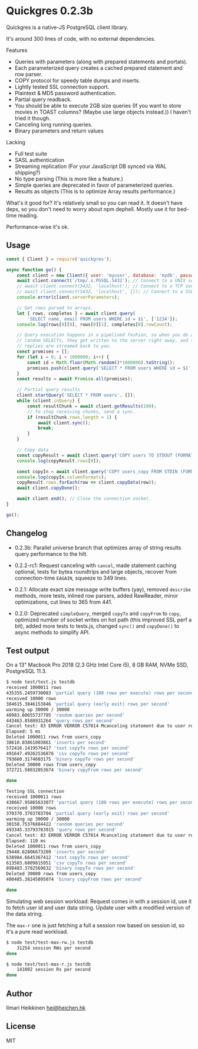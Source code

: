 # Quickgres 0.2.3b

Quickgres is a native-JS PostgreSQL client library.

It's around 300 lines of code, with no external dependencies.

Features
 * Queries with parameters (along with prepared statements and portals).
 * Each parameterized query creates a cached prepared statement and row parser.
 * COPY protocol for speedy table dumps and inserts.
 * Lightly tested SSL connection support.
 * Plaintext & MD5 password authentication.
 * Partial query readback.
 * You should be able to execute 2GB size queries (If you want to store movies in TOAST columns? (Maybe use large objects instead.)) I haven't tried it though.
 * Canceling long running queries.
 * Binary parameters and return values
 
Lacking
 * Full test suite
 * SASL authentication
 * Streaming replication (For your JavaScript DB synced via WAL shipping?)
 * No type parsing (This is more like a feature.)
 * Simple queries are deprecated in favor of parameterized queries.
 * Results as objects (This is to optimize Array results performance.)

What's it good for? It's relatively small so you can read it. It doesn't have deps, so you don't need to worry about npm dephell. Mostly use it for bed-time reading.

Performance-wise it's ok.


## Usage 

```javascript
const { Client } = require('quickgres'); 

async function go() {
    const client = new Client({ user: 'myuser', database: 'mydb', password: 'mypass' });
    await client.connect('/tmp/.s.PGSQL.5432'); // Connect to a UNIX socket.
    // await client.connect(5432, 'localhost'); // Connect to a TCP socket.
    // await client.connect(5432, 'localhost', {}); // Connect to a SSL socket. See tls.connect for config obj details.
    console.error(client.serverParameters);

    // Get rows parsed to arrays.
    let { rows, completes } = await client.query(
        'SELECT name, email FROM users WHERE id = $1', ['1234']);
    console.log(rows[0][0], rows[0][1], completes[0].rowCount);

    // Query execution happens in a pipelined fashion, so when you do a million 
    // random SELECTs, they get written to the server right away, and the server
    // replies are streamed back to you.
    const promises = [];
    for (let i = 0; i < 1000000; i++) {
        const id = Math.floor(Math.random()*1000000).toString();
        promises.push(client.query('SELECT * FROM users WHERE id = $1', [id]));
    }
    const results = await Promise.all(promises);

    // Partial query results
    client.startQuery('SELECT * FROM users', []);
    while (client.inQuery) {
        const resultChunk = await client.getResults(100);
        // To stop receiving chunks, send a sync.
        if (resultChunk.rows.length > 1) {
            await client.sync();
            break;
        }
    }

    // Copy data
    const copyResult = await client.query('COPY users TO STDOUT (FORMAT binary)');
    console.log(copyResult.rows[0]);

    const copyIn = await client.query('COPY users_copy FROM STDIN (FORMAT binary)');
    console.log(copyIn.columnFormats);
    copyResult.rows.forEach(row => client.copyData(row));
    await client.copyDone();

    await client.end(); // Close the connection socket.
}

go();
```

## Changelog

 * 0.2.3b: Parallel universe branch that optimizes array of string results query performance to the hilt.

 * 0.2.2-rc1: Request canceling with `cancel`, made statement caching optional, tests for bytea roundtrips and large objects, recover from connection-time `EAGAIN`, squeeze to 349 lines.

 * 0.2.1: Allocate exact size message write buffers (yay), removed `describe` methods, more tests, inlined row parsers, added RawReader, minor optimizations, cut lines to 365 from 441.

 * 0.2.0: Deprecated `simpleQuery`, merged `copyTo` and `copyFrom` to `copy`, optimized number of socket writes on hot path (this improved SSL perf a bit), added more tests to tests.js, changed `sync()` and `copyDone()` to async methods to simplify API.

## Test output

On a 13" Macbook Pro 2018 (2.3 GHz Intel Core i5), 8 GB RAM, NVMe SSD, PostgreSQL 11.3.

```bash
$ node test/test.js testdb
received 1000011 rows
435355.2459730083 'partial query (100 rows per execute) rows per second'
received 10000 rows
384615.3846153846 'partial query (early exit) rows per second'
warming up 30000 / 30000     
40983.60655737705 'random queries per second'
443463.8580931264 'query rows per second'
Cancel test: 83 ERROR VERROR C57014 Mcanceling statement due to user request Fpostgres.c L3070 RProcessInterrupts  
Elapsed: 5 ms
Deleted 1000011 rows from users_copy
38610.03861003861 'inserts per second'
572416.1419576417 'text copyTo rows per second'
491647.49262536876 'csv copyTo rows per second'
793660.3174603175 'binary copyTo rows per second'
Deleted 30000 rows from users_copy
372721.58032053674 'binary copyFrom rows per second'

done

Testing SSL connection
received 1000011 rows
430667.95865633077 'partial query (100 rows per execute) rows per second'
received 10000 rows
370370.3703703704 'partial query (early exit) rows per second'
warming up 30000 / 30000     
30150.75376884422 'random queries per second'
493345.33793783915 'query rows per second'
Cancel test: 83 ERROR VERROR C57014 Mcanceling statement due to user request Fpostgres.c L3070 RProcessInterrupts  
Elapsed: 110 ms
Deleted 1000011 rows from users_copy
29440.62806673209 'inserts per second'
638984.6645367412 'text copyTo rows per second'
613503.6809815951 'csv copyTo rows per second'
898483.3782569632 'binary copyTo rows per second'
Deleted 30000 rows from users_copy
400485.38245895074 'binary copyFrom rows per second'

done

```

Simulating web session workload: Request comes in with a session id, use it to fetch user id and user data string. Update user with a modified version of the data string.

The `max-r` one is just fetching a full a session row based on session id, so it's a pure read workload.

```bash
$ node test/test-max-rw.js testdb
    31254 session RWs per second              
done

$ node test/test-max-r.js testdb
    141002 session Rs per second              
done

```

## Author
Ilmari Heikkinen <hei@heichen.hk>

## License
MIT